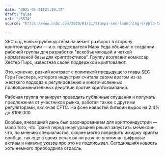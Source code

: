 ```yaml
---
date: "2025-01-21T21:19:17"
draft: false
url: "/5574"
source: "https://www.cnbc.com/2025/01/21/trumps-sec-launching-crypto-task-force-to-develop-clear-regulations-for-industry.html"

---
```


SEC под новым руководством начинает разворот в сторону криптоиндустрии — и.о. председателя Марк Уеда объявил о создании рабочей группы для разработки "всеобъемлющей и четкой нормативной базы для криптоактивов". Группу возглавит комиссар Хестер Пирс, известная своей поддержкой криптовалют.

Это, конечно, резкий контраст с политикой предыдущего главы SEC Гэри Генслера, которого индустрия считала своим врагом из-за жесткого подхода к регулированию и многочисленных правоприменительных действий против криптокомпаний.

Рабочая группа планирует проводить публичные слушания и получать предложения от участников рынка, работая также с другими регуляторами, включая CFTC. На фоне новостей биткоин вырос на 2.4% до $106,000.

Вообще, вчерашний день был разочарованием для криптоиндустрии — мало того, что Трамп перед инаугурацией решил запустить мемекоин, что, по мнению специалистов, скорее могло повредить имиджу крипты вообще, так еще в своих речах он ни разу не упоминал цифровые активы и никаких указов про это не подписывал. Сегодняшняя новость хоть немного приободрила отрасль.
